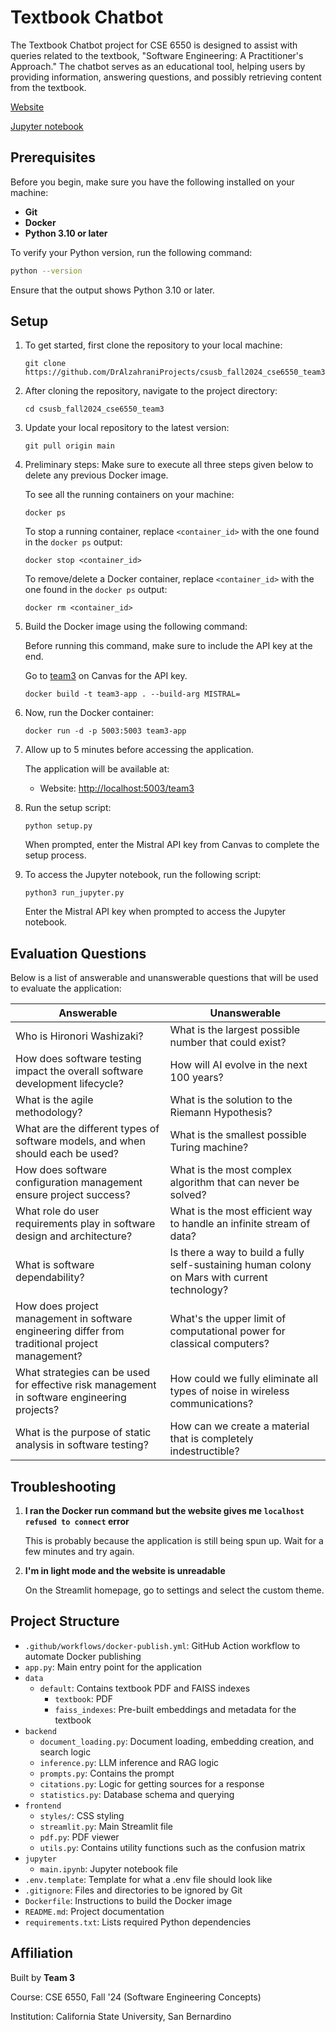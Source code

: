 # Textbook Chatbot

The Textbook Chatbot project for CSE 6550 is designed to assist with queries related to the textbook, "Software Engineering: A Practitioner's Approach." The chatbot serves as an educational tool, helping users by providing information, answering questions, and possibly retrieving content from the textbook.

[Website](https://sec.cse.csusb.edu/team3/)

[Jupyter notebook](https://sec.cse.csusb.edu/team3/jupyter)

## Prerequisites

Before you begin, make sure you have the following installed on your machine:
- **Git**
- **Docker**
- **Python 3.10 or later**

To verify your Python version, run the following command:
```sh
python --version
```
Ensure that the output shows Python 3.10 or later.

## Setup

1. To get started, first clone the repository to your local machine:
   ```
   git clone https://github.com/DrAlzahraniProjects/csusb_fall2024_cse6550_team3.git
   ```

2. After cloning the repository, navigate to the project directory:
   ```
   cd csusb_fall2024_cse6550_team3
   ```

3. Update your local repository to the latest version:
   ```
   git pull origin main
   ```

4. Preliminary steps: Make sure to execute all three steps given below to delete any previous Docker image.

   To see all the running containers on your machine:
   ```
   docker ps
   ```
  
   To stop a running container, replace `<container_id>` with the one found in the `docker ps` output:
   ```
   docker stop <container_id>
   ```

   To remove/delete a Docker container, replace `<container_id>` with the one found in the `docker ps` output:
   ```
   docker rm <container_id>
   ```

5. Build the Docker image using the following command:

   Before running this command, make sure to include the API key at the end.

   Go to [team3](https://csusb.instructure.com/courses/43192/discussion_topics/419698) on Canvas for the API key.
   ```
   docker build -t team3-app . --build-arg MISTRAL=
   ```

6. Now, run the Docker container:
   ```
   docker run -d -p 5003:5003 team3-app
   ```

7. Allow up to 5 minutes before accessing the application.

   The application will be available at:

   - Website: [http://localhost:5003/team3](http://localhost:5003/team3)

8. Run the setup script:
   ```
   python setup.py
   ```
   When prompted, enter the Mistral API key from Canvas to complete the setup process.

9. To access the Jupyter notebook, run the following script:
   ```
   python3 run_jupyter.py
   ```
   Enter the Mistral API key when prompted to access the Jupyter notebook.

## Evaluation Questions

Below is a list of answerable and unanswerable questions that will be used to evaluate the application:

| **Answerable**                                                     | **Unanswerable**                                                        |
|--------------------------------------------------------------------|-------------------------------------------------------------------------|
| Who is Hironori Washizaki?                                         | What is the largest possible number that could exist?                   |
| How does software testing impact the overall software development lifecycle? | How will AI evolve in the next 100 years?                               |
| What is the agile methodology?                                     | What is the solution to the Riemann Hypothesis?                         |
| What are the different types of software models, and when should each be used? | What is the smallest possible Turing machine?                          |
| How does software configuration management ensure project success? | What is the most complex algorithm that can never be solved?            |
| What role do user requirements play in software design and architecture? | What is the most efficient way to handle an infinite stream of data?  |
| What is software dependability?                                    | Is there a way to build a fully self-sustaining human colony on Mars with current technology? |
| How does project management in software engineering differ from traditional project management? | What's the upper limit of computational power for classical computers? |
| What strategies can be used for effective risk management in software engineering projects? | How could we fully eliminate all types of noise in wireless communications? |
| What is the purpose of static analysis in software testing?        | How can we create a material that is completely indestructible?         |

## Troubleshooting

1. **I ran the Docker run command but the website gives me `localhost refused to connect` error**
   
   This is probably because the application is still being spun up. Wait for a few minutes and try again.

2. **I'm in light mode and the website is unreadable**
   
   On the Streamlit homepage, go to settings and select the custom theme.

## Project Structure

- `.github/workflows/docker-publish.yml`: GitHub Action workflow to automate Docker publishing
- `app.py`: Main entry point for the application
- `data`
  - `default`: Contains textbook PDF and FAISS indexes
    - `textbook`: PDF
    - `faiss_indexes`: Pre-built embeddings and metadata for the textbook
- `backend`
  - `document_loading.py`: Document loading, embedding creation, and search logic
  - `inference.py`: LLM inference and RAG logic
  - `prompts.py`: Contains the prompt
  - `citations.py`: Logic for getting sources for a response
  - `statistics.py`: Database schema and querying
- `frontend`
  - `styles/`: CSS styling
  - `streamlit.py`: Main Streamlit file
  - `pdf.py`: PDF viewer
  - `utils.py`: Contains utility functions such as the confusion matrix
- `jupyter`
  - `main.ipynb`: Jupyter notebook file
- `.env.template`: Template for what a .env file should look like
- `.gitignore`: Files and directories to be ignored by Git
- `Dockerfile`: Instructions to build the Docker image
- `README.md`: Project documentation
- `requirements.txt`: Lists required Python dependencies

## Affiliation

Built by **Team 3**

Course: CSE 6550, Fall '24 (Software Engineering Concepts)

Institution: California State University, San Bernardino

